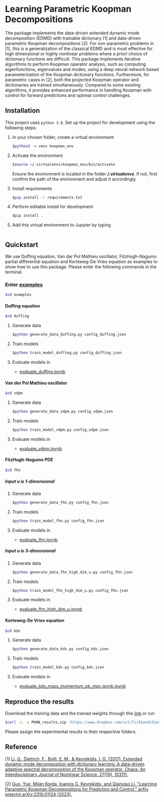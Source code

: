 # Learning Parametric Koopman Decompositions

The package implements the data-driven extended dynamic mode decomposition (EDMD) with trainable dictionary [1] and data-driven parametric Koopman decompositions [2]. 
For non-parametric problems in [1], this is a generalization of the classical EDMD and is most effective for high dimensional or highly nonlinear problems
where *a priori* choice of dictionary functions are difficult. 
This package implements iterative algorithms to perform Koopman operator analysis, such as computing eigenfunctions, eigenvalues and modes,
using a deep neural network based parameterization of the Koopman dictionary functions.
Furthermore, for parametric cases in [2], both the projected Koopman operator and dictionaries are trained simultaneously. Compared to some existing algorithms, it provides enhanced performance in handling Koopman with control for forward predictions and optimal control challenges.

## Installation

This project uses `python 3.8`. Set up the project for development using the following steps:

1. In your chosen folder, create a virtual environment
    ```bash
    $python3 -m venv koopman_env
    ```
2. Activate the environment
    ```bash
    $source ~/.virtualenvs/koopman_env/bin/activate
    ```
    Ensure the environment is located in the folder __*/.virtualenvs*__. If not, first confirm the path of the environment and adjust it accordingly.

3. Install requirements
    ```bash
    $pip install -r requirements.txt
    ```
4. Perform editable install for development
    ```bash
    $pip install .
    ```
5. Add this virtual environment to Jupyter by typing
    ```bash

## Quickstart

We use Duffing equation, Van der Pol Mathieu oscillator, FitzHugh-Nagumo partial differential equation and Korteweg-De Vries equation as examples to show how to use this package. Please enter the following commands in the terminal.

### Enter [examples](./examples)
```bash
$cd examples
```

#### Duffing equation
```bash
$cd duffing
```

1. Generate data
    ```bash
    $python generate_data_duffing.py config_duffing.json
    ```
2. Train models
    ```bash
    $python train_model_duffing.py config_duffing.json
    ```
3. Evaluate models in

   - [evaluate_duffing.ipynb](./examples/duffing/evaluate_duffing.ipynb)

#### Van der Pol Mathieu oscillator

```bash
$cd vdpm
```


1. Generate data
    ```bash
    $python generate_data_vdpm.py config_vdpm.json
    ```
2. Train models
    ```bash
    $python train_model_vdpm.py config_vdpm.json
    ```
3. Evaluate models in

   - [evaluate_vdpm.ipynb](./examples/duffing/evaluate_vdpm.ipynb)


#### FitzHugh-Nagumo PDE

```bash
$cd fhn
```

##### Input u is 1-dimensional

1. Generate data
    ```bash
    $python generate_data_fhn.py config_fhn.json
    ```
2. Train models
    ```bash
    $python train_model_fhn.py config_fhn.json
    ```
3. Evaluate models in

   - [evaluate_fhn.ipynb](./examples/fhn/evaluate_fhn.ipynb)

##### Input u is 3-dimensional

1. Generate data
    ```bash
    $python generate_data_fhn_high_dim_u.py config_fhn.json
    ```
2. Train models
    ```bash
    $python train_model_fhn_high_dim_u.py config_fhn.json
    ```
3. Evaluate models in

   - [evaluate_fhn_high_dim_u.ipynb](./examples/fhn/evaluate_fhn_high_dim_u.ipynb)


#### Korteweg-De Vries equation

```bash
$cd kdv
```

1. Generate data
    ```bash
    $python generate_data_kdv.py config_kdv.json
    ```
2. Train models
    ```bash
    $python train_model_kdv.py config_kdv.json
    ```
3. Evaluate models in

   - [evaluate_kdv_mass_momentum_pk_mpc.ipynb.ipynb](./examples/fhn/evaluate_kdv_mass_momentum_pk_mpc.ipynb)

## Reproduce the results
Download the training data and the trained weights through this [link](https://www.dropbox.com/scl/fi/91an423jmdy7n918y60l8/PKNN_results.zip?rlkey=xfzl33dr3xbbamu2czxifd0ho&dl=1
)
or run 

```bash
$curl -L -o PKNN_results.zip 'https://www.dropbox.com/scl/fi/91an423jmdy7n918y60l8/PKNN_results.zip?rlkey=xfzl33dr3xbbamu2czxifd0ho&dl=1'
```

Please assign the experimental results to their respective folders.

## Reference
[1] [Li, Q., Dietrich, F., Bollt, E. M., & Kevrekidis, I. G. (2017). Extended dynamic mode decomposition with dictionary learning: A data-driven adaptive spectral decomposition of the Koopman operator. Chaos: An Interdisciplinary Journal of Nonlinear Science, 27(10), 103111.](https://aip-scitation-org.libproxy1.nus.edu.sg/doi/full/10.1063/1.4993854)

[2] [Guo, Yue, Milan Korda, Ioannis G. Kevrekidis, and Qianxiao Li. "Learning Parametric Koopman Decompositions for Prediction and Control." arXiv preprint arXiv:2310.01124 (2023).](https://arxiv.org/abs/2310.01124)